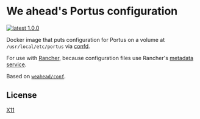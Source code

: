 # We ahead's Portus configuration

[![latest 1.0.0](https://img.shields.io/badge/latest-1.0.0-green.svg)](https://github.com/weahead/docker-portus-conf/releases/tag/v1.0.0)

Docker image that puts configuration for Portus on a volume at `/usr/local/etc/portus` via [confd](https://github.com/kelseyhightower/confd).

For use with [Rancher](http://rancher.com/), because configuration files use Rancher's [metadata service](http://docs.rancher.com/rancher/rancher-services/metadata-service/).

Based on [`weahead/conf`](https://github.com/weahead/docker-conf).


## License

[X11](LICENSE)
